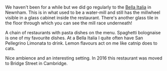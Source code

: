 We haven't been for a while but we did go regularly to the
[Bella Italia](https://www.bellaitalia.co.uk/) in Newnham.  This
is in what used to be a water-mill and still has the
millwheel visible in a glass cabinet inside the
restaurant.  There's another glass tile in the
floor through which you can see the mill race underneath!

A chain of restaurants with pasta dishes on the menu.
Spaghetti bolognaise is one of my favourite dishes.  At
a Bella Italia I quite often have San Pellegrino
Limonata to drink.  Lemon flavours act on me like catnip
does to cats.

Nice ambience and an interesting setting. In 2016 this
restaurant was moved to Bridge Street in Cambridge.
